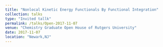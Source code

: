 ```yaml
---
title: "Nonlocal Kinetic Energy Functionals By Functional Integration"
collection: talks
type: "Invited tallk"
permalink: /talks/Open-2017-11-07
venue: "Chemistry Graduate Open House of Rutgers University"
date: 2017-11-07
location: "Newark,NJ"
---
```


